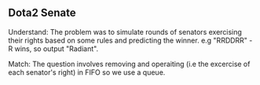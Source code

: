 ## Dota2 Senate
Understand:
The problem was to simulate rounds of senators exercising their rights based on some rules and predicting the winner.
e.g "RRDDRR" - R wins, so output "Radiant".

Match:
The question involves removing and operaiting (i.e the excercise of each senator's right) in FIFO so we use a queue. 

